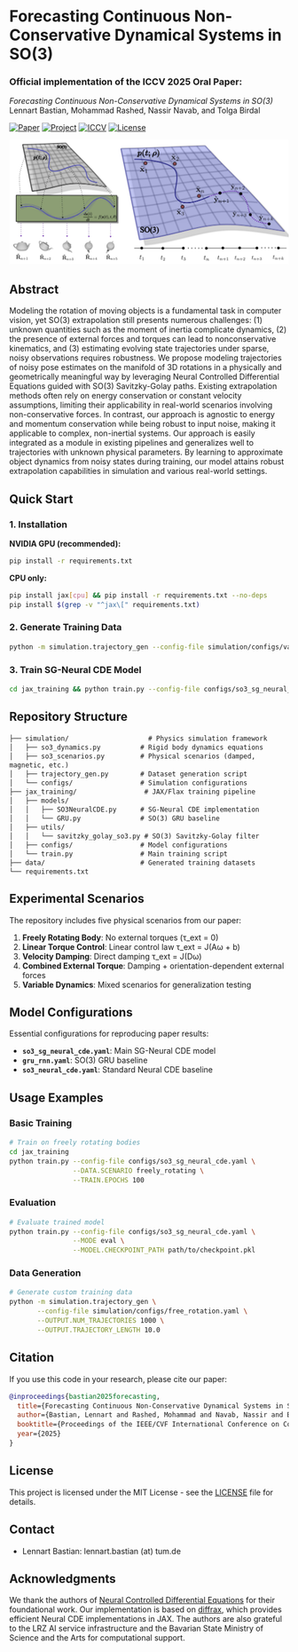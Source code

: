 # Forecasting Continuous Non-Conservative Dynamical Systems in SO(3)

### Official implementation of the ICCV 2025 **Oral** Paper:

_Forecasting Continuous Non-Conservative Dynamical Systems in SO(3)_<br>
Lennart Bastian, Mohammad Rashed, Nassir Navab, and Tolga Birdal


[![Paper](https://img.shields.io/badge/Paper-arXiv-red)](https://arxiv.org/abs/2508.07775)
[![Project](https://img.shields.io/badge/Project-Page-green)](https://bastianlb.github.io/forecasting-rotational-dynamics/)
[![ICCV](https://img.shields.io/badge/ICCV-2025-blue)](https://iccv.thecvf.com/Conferences/2025/AcceptedPapers)
[![License](https://img.shields.io/badge/License-MIT-blue.svg)](LICENSE)

<div align="center">
<img src="images/main_figure.jpg" alt="Method Overview - Savitzky-Golay Neural Controlled Differential Equations for SO(3) forecasting" width="800">
</div>

## Abstract

Modeling the rotation of moving objects is a fundamental task in computer vision, yet SO(3) extrapolation still presents numerous challenges: (1) unknown quantities such as the moment of inertia complicate dynamics, (2) the presence of external forces and torques can lead to nonconservative kinematics, and (3) estimating evolving state trajectories under sparse, noisy observations requires robustness. We propose modeling trajectories of noisy pose estimates on the manifold of 3D rotations in a physically and geometrically meaningful way by leveraging Neural Controlled Differential Equations guided with SO(3) Savitzky-Golay paths. Existing extrapolation methods often rely on energy conservation or constant velocity assumptions, limiting their applicability in real-world scenarios involving non-conservative forces. In contrast, our approach is agnostic to energy and momentum conservation while being robust to input noise, making it applicable to complex, non-inertial systems. Our approach is easily integrated as a module in existing pipelines and generalizes well to trajectories with unknown physical parameters. By learning to approximate object dynamics from noisy states during training, our model attains robust extrapolation capabilities in simulation and various real-world settings.

## Quick Start

### 1. Installation

**NVIDIA GPU (recommended):**
```bash
pip install -r requirements.txt
```

**CPU only:**
```bash
pip install jax[cpu] && pip install -r requirements.txt --no-deps
pip install $(grep -v "^jax\[" requirements.txt)
```

### 2. Generate Training Data
```bash
python -m simulation.trajectory_gen --config-file simulation/configs/variable_uniform.yaml
```

### 3. Train SG-Neural CDE Model
```bash
cd jax_training && python train.py --config-file configs/so3_sg_neural_cde.yaml
```

## Repository Structure

```
├── simulation/                    # Physics simulation framework
│   ├── so3_dynamics.py          # Rigid body dynamics equations
│   ├── so3_scenarios.py         # Physical scenarios (damped, magnetic, etc.)
│   ├── trajectory_gen.py        # Dataset generation script
│   └── configs/                 # Simulation configurations
├── jax_training/                 # JAX/Flax training pipeline  
│   ├── models/
│   │   ├── SO3NeuralCDE.py      # SG-Neural CDE implementation
│   │   └── GRU.py               # SO(3) GRU baseline
│   ├── utils/
│   │   └── savitzky_golay_so3.py # SO(3) Savitzky-Golay filter
│   ├── configs/                 # Model configurations
│   └── train.py                 # Main training script
├── data/                        # Generated training datasets
└── requirements.txt
```

## Experimental Scenarios

The repository includes five physical scenarios from our paper:

1. **Freely Rotating Body**: No external torques (τ_ext = 0)
2. **Linear Torque Control**: Linear control law τ_ext = J(Aω + b)  
3. **Velocity Damping**: Direct damping τ_ext = J(Dω)
4. **Combined External Torque**: Damping + orientation-dependent external forces
5. **Variable Dynamics**: Mixed scenarios for generalization testing

## Model Configurations

Essential configurations for reproducing paper results:

- **`so3_sg_neural_cde.yaml`**: Main SG-Neural CDE model
- **`gru_rnn.yaml`**: SO(3) GRU baseline 
- **`so3_neural_cde.yaml`**: Standard Neural CDE baseline

## Usage Examples

### Basic Training
```bash
# Train on freely rotating bodies
cd jax_training
python train.py --config-file configs/so3_sg_neural_cde.yaml \
                --DATA.SCENARIO freely_rotating \
                --TRAIN.EPOCHS 100
```

### Evaluation
```bash
# Evaluate trained model
python train.py --config-file configs/so3_sg_neural_cde.yaml \
                --MODE eval \
                --MODEL.CHECKPOINT_PATH path/to/checkpoint.pkl
```

### Data Generation
```bash
# Generate custom training data
python -m simulation.trajectory_gen \
       --config-file simulation/configs/free_rotation.yaml \
       --OUTPUT.NUM_TRAJECTORIES 1000 \
       --OUTPUT.TRAJECTORY_LENGTH 10.0
```

## Citation

If you use this code in your research, please cite our paper:

```bibtex
@inproceedings{bastian2025forecasting,
  title={Forecasting Continuous Non-Conservative Dynamical Systems in SO(3)},
  author={Bastian, Lennart and Rashed, Mohammad and Navab, Nassir and Birdal, Tolga},
  booktitle={Proceedings of the IEEE/CVF International Conference on Computer Vision (ICCV)},
  year={2025}
}
```

## License

This project is licensed under the MIT License - see the [LICENSE](LICENSE) file for details.

## Contact

- Lennart Bastian: lennart.bastian (at) tum.de

## Acknowledgments

We thank the authors of [Neural Controlled Differential Equations](https://arxiv.org/abs/2005.08926) for their foundational work. Our implementation is based on [diffrax](https://docs.kidger.site/diffrax/), which provides efficient Neural CDE implementations in JAX. The authors are also grateful to the LRZ AI service infrastructure and the Bavarian State Ministry of Science and the Arts for computational support.
